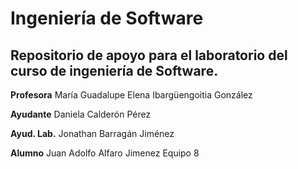 # Ingeniería de Software
## Repositorio de apoyo para el laboratorio del curso de ingeniería de Software.


**Profesora**
María Guadalupe Elena Ibargüengoitia González

**Ayudante**
Daniela Calderón Pérez

**Ayud. Lab.**
Jonathan Barragán Jiménez

**Alumno**
Juan Adolfo Alfaro Jimenez
Equipo 8
